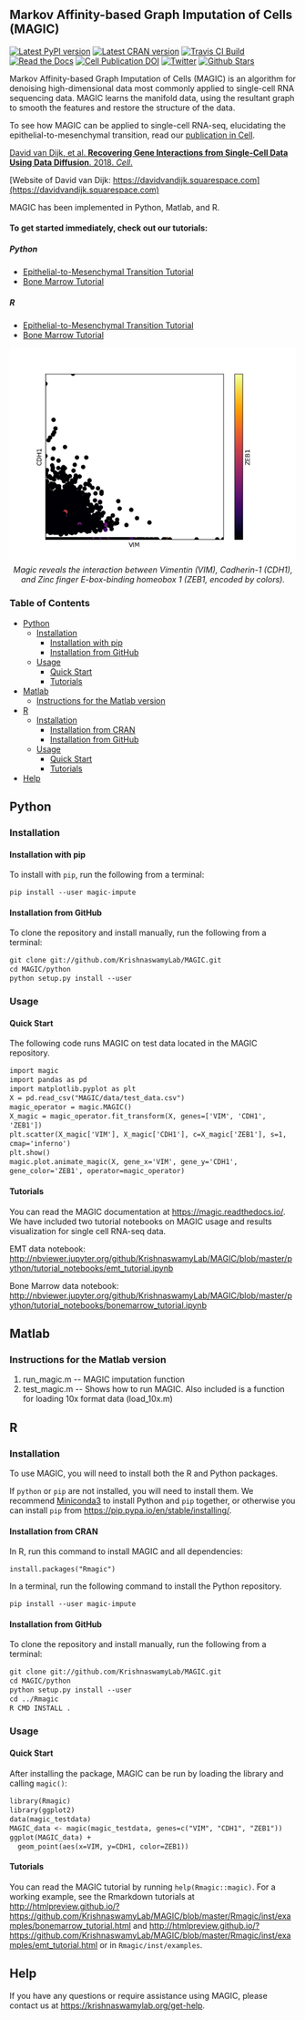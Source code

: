 Markov Affinity-based Graph Imputation of Cells (MAGIC)
-------------------------------------------------------

[![Latest PyPI version](https://img.shields.io/pypi/v/magic-impute.svg)](https://pypi.org/project/magic-impute/)
[![Latest CRAN version](https://img.shields.io/cran/v/Rmagic.svg)](https://cran.r-project.org/package=Rmagic)
[![Travis CI Build](https://api.travis-ci.com/KrishnaswamyLab/MAGIC.svg?branch=master)](https://travis-ci.com/KrishnaswamyLab/MAGIC)
[![Read the Docs](https://img.shields.io/readthedocs/magic.svg)](https://magic.readthedocs.io/)
[![Cell Publication DOI](https://zenodo.org/badge/DOI/10.1016/j.cell.2018.05.061.svg)](https://www.cell.com/cell/abstract/S0092-8674(18)30724-4)
[![Twitter](https://img.shields.io/twitter/follow/KrishnaswamyLab.svg?style=social&label=Follow)](https://twitter.com/KrishnaswamyLab)
[![Github Stars](https://img.shields.io/github/stars/KrishnaswamyLab/MAGIC.svg?style=social&label=Stars)](https://github.com/KrishnaswamyLab/MAGIC/)

Markov Affinity-based Graph Imputation of Cells (MAGIC) is an algorithm for denoising high-dimensional data most commonly applied to single-cell RNA sequencing data. MAGIC learns the manifold data, using the resultant graph to smooth the features and restore the structure of the data.

To see how MAGIC can be applied to single-cell RNA-seq, elucidating the epithelial-to-mesenchymal transition, read our [publication in Cell](https://www.cell.com/cell/abstract/S0092-8674(18)30724-4).

[David van Dijk, et al. **Recovering Gene Interactions from Single-Cell Data Using Data Diffusion**. 2018. *Cell*.](https://www.cell.com/cell/abstract/S0092-8674(18)30724-4)

[Website of David van Dijk: https://davidvandijk.squarespace.com](https://davidvandijk.squarespace.com)

MAGIC has been implemented in Python, Matlab, and R.

#### To get started immediately, check out our tutorials:  
##### Python  
* [Epithelial-to-Mesenchymal Transition Tutorial](http://nbviewer.jupyter.org/github/KrishnaswamyLab/MAGIC/blob/master/python/tutorial_notebooks/emt_tutorial.ipynb)  
* [Bone Marrow Tutorial](http://nbviewer.jupyter.org/github/KrishnaswamyLab/MAGIC/blob/master/python/tutorial_notebooks/bonemarrow_tutorial.ipynb)  
##### R  
* [Epithelial-to-Mesenchymal Transition Tutorial](http://htmlpreview.github.io/?https://github.com/KrishnaswamyLab/MAGIC/blob/master/Rmagic/inst/examples/emt_tutorial.html)  
* [Bone Marrow Tutorial](http://htmlpreview.github.io/?https://github.com/KrishnaswamyLab/MAGIC/blob/master/Rmagic/inst/examples/bonemarrow_tutorial.html)  


<p align="center">
<img src="https://raw.githubusercontent.com/KrishnaswamyLab/MAGIC/master/magic.gif"/>
<br>
<i>Magic reveals the interaction between Vimentin (VIM), Cadherin-1 (CDH1), and Zinc finger E-box-binding homeobox 1 (ZEB1, encoded by colors).
</i>
</p>

### Table of Contents

  * [Python](#python)
     * [Installation](#installation)
        * [Installation with pip](#installation-with-pip)
        * [Installation from GitHub](#installation-from-github)
     * [Usage](#usage)
        * [Quick Start](#quick-start)
        * [Tutorials](#tutorials)
  * [Matlab](#matlab)
     * [Instructions for the Matlab version](#instructions-for-the-matlab-version)
  * [R](#r)
     * [Installation](#installation-1)
        * [Installation from CRAN](#installation-from-cran)
        * [Installation from GitHub](#installation-from-github-1)
     * [Usage](#usage-1)
        * [Quick Start](#quick-start-1)
        * [Tutorials](#tutorials-1)
  * [Help](#help)

## Python

### Installation

#### Installation with pip

To install with `pip`, run the following from a terminal:

    pip install --user magic-impute

#### Installation from GitHub

To clone the repository and install manually, run the following from a terminal:

    git clone git://github.com/KrishnaswamyLab/MAGIC.git
    cd MAGIC/python
    python setup.py install --user

### Usage

#### Quick Start

The following code runs MAGIC on test data located in the MAGIC repository.

    import magic
    import pandas as pd
    import matplotlib.pyplot as plt
    X = pd.read_csv("MAGIC/data/test_data.csv")
    magic_operator = magic.MAGIC()
    X_magic = magic_operator.fit_transform(X, genes=['VIM', 'CDH1', 'ZEB1'])
    plt.scatter(X_magic['VIM'], X_magic['CDH1'], c=X_magic['ZEB1'], s=1, cmap='inferno')
    plt.show()
    magic.plot.animate_magic(X, gene_x='VIM', gene_y='CDH1', gene_color='ZEB1', operator=magic_operator)

#### Tutorials

You can read the MAGIC documentation at https://magic.readthedocs.io/. We have included two tutorial notebooks on MAGIC usage and results visualization for single cell RNA-seq data.

EMT data notebook: http://nbviewer.jupyter.org/github/KrishnaswamyLab/MAGIC/blob/master/python/tutorial_notebooks/emt_tutorial.ipynb

Bone Marrow data notebook: http://nbviewer.jupyter.org/github/KrishnaswamyLab/MAGIC/blob/master/python/tutorial_notebooks/bonemarrow_tutorial.ipynb

## Matlab

### Instructions for the Matlab version
1. run_magic.m -- MAGIC imputation function
2. test_magic.m -- Shows how to run MAGIC. Also included is a function for loading 10x format data (load_10x.m)

## R

### Installation

To use MAGIC, you will need to install both the R and Python packages.

If `python` or `pip` are not installed, you will need to install them. We recommend
[Miniconda3](https://conda.io/miniconda.html) to install Python and `pip` together,
or otherwise you can install `pip` from https://pip.pypa.io/en/stable/installing/.

#### Installation from CRAN

In R, run this command to install MAGIC and all dependencies:

    install.packages("Rmagic")

In a terminal, run the following command to install the Python
repository.

    pip install --user magic-impute

#### Installation from GitHub

To clone the repository and install manually, run the following from a terminal:

    git clone git://github.com/KrishnaswamyLab/MAGIC.git
    cd MAGIC/python
    python setup.py install --user
    cd ../Rmagic
    R CMD INSTALL .

### Usage

#### Quick Start

After installing the package, MAGIC can be run by loading the library and calling `magic()`:

    library(Rmagic)
    library(ggplot2)
    data(magic_testdata)
    MAGIC_data <- magic(magic_testdata, genes=c("VIM", "CDH1", "ZEB1"))
    ggplot(MAGIC_data) +
      geom_point(aes(x=VIM, y=CDH1, color=ZEB1))

#### Tutorials

You can read the MAGIC tutorial by running `help(Rmagic::magic)`. For a working example, see the Rmarkdown tutorials at <http://htmlpreview.github.io/?https://github.com/KrishnaswamyLab/MAGIC/blob/master/Rmagic/inst/examples/bonemarrow_tutorial.html> and <http://htmlpreview.github.io/?https://github.com/KrishnaswamyLab/MAGIC/blob/master/Rmagic/inst/examples/emt_tutorial.html> or in `Rmagic/inst/examples`.

## Help

If you have any questions or require assistance using MAGIC, please contact us at <https://krishnaswamylab.org/get-help>.
